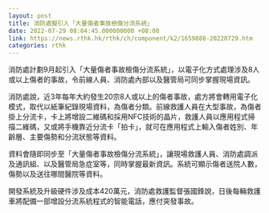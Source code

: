 ```yaml
---
layout: post
title: 消防處擬引入「大量傷者事故檢傷分流系統」
date: 2022-07-29 08:04:45.000000000 +08:00
link: https://news.rthk.hk/rthk/ch/component/k2/1659888-20220729.htm
categories: rthk
---
```


消防處計劃9月起引入「大量傷者事故檢傷分流系統」，以電子化方式處理涉及8人或以上傷者的事故，令前線人員、消防處內部以及醫管局可同步掌握現場資訊。
  
消防處說，近3年每年大約發生20宗8人或以上的傷者事故，處方將會轉用電子化模式，取代以紙筆紀錄現場資料，為傷者分類。前線救護人員在大型事故，為傷者掛上分流卡，卡上將增設二維碼和採用NFC技術的晶片，救護人員以應用程式掃描二維碼，又或將手機靠近分流卡「拍卡」，就可在應用程式上輸入傷者姓別、年齡層、主要傷勢和分流狀態等資料。

資料會隨即同步至「大量傷者事故檢傷分流系統」，讓現場救護人員、消防處調派及通訊組、以及醫管局急症室等，同時掌握最新資訊。系統可顯示傷者送院人數，傷勢以及送往哪間醫院等資料。

開發系統及升級硬件涉及成本420萬元，消防處救護監督張國鋒說，日後每輛救護車將配備一部增設分流系統程式的智能電話，應付突發事故。
